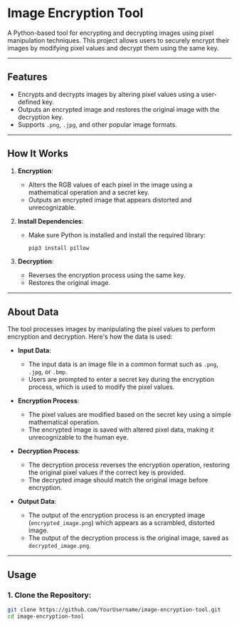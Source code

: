 # Image Encryption Tool

A Python-based tool for encrypting and decrypting images using pixel manipulation techniques. This project allows users to securely encrypt their images by modifying pixel values and decrypt them using the same key.

---

## Features
- Encrypts and decrypts images by altering pixel values using a user-defined key.
- Outputs an encrypted image and restores the original image with the decryption key.
- Supports `.png`, `.jpg`, and other popular image formats.

---

## How It Works

1. **Encryption**:
   - Alters the RGB values of each pixel in the image using a mathematical operation and a secret key.
   - Outputs an encrypted image that appears distorted and unrecognizable.

2. **Install Dependencies**:
   - Make sure Python is installed and install the required library:
     ```bash
     pip3 install pillow
     ```

3. **Decryption**:
   - Reverses the encryption process using the same key.
   - Restores the original image.

---

## About Data

The tool processes images by manipulating the pixel values to perform encryption and decryption. Here's how the data is used:

- **Input Data**:
  - The input data is an image file in a common format such as `.png`, `.jpg`, or `.bmp`.
  - Users are prompted to enter a secret key during the encryption process, which is used to modify the pixel values.

- **Encryption Process**:
  - The pixel values are modified based on the secret key using a simple mathematical operation.
  - The encrypted image is saved with altered pixel data, making it unrecognizable to the human eye.

- **Decryption Process**:
  - The decryption process reverses the encryption operation, restoring the original pixel values if the correct key is provided.
  - The decrypted image should match the original image before encryption.

- **Output Data**:
  - The output of the encryption process is an encrypted image (`encrypted_image.png`) which appears as a scrambled, distorted image.
  - The output of the decryption process is the original image, saved as `decrypted_image.png`.

---

## Usage

### 1. Clone the Repository:
```bash
git clone https://github.com/YourUsername/image-encryption-tool.git
cd image-encryption-tool





